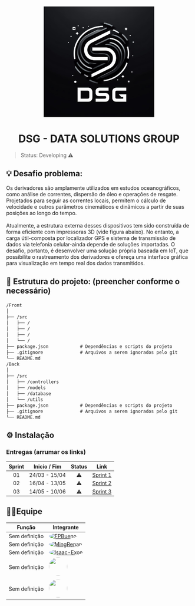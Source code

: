 <p align="center">
  <img src="documents/images/logo.jpg" width="300" height="300">
</p>
<h1 align="center">DSG - DATA SOLUTIONS GROUP</h1>

 
 > Status: Developing ⚠️

## 💡 Desafio problema:
Os derivadores são amplamente utilizados em estudos oceanográficos, como análise de correntes,
dispersão de óleo e operações de resgate. Projetados para seguir as correntes locais, permitem o
cálculo de velocidade e outros parâmetros cinemáticos e dinâmicos a partir de suas posições ao
longo do tempo.
<Br/><Br/>
Atualmente, a estrutura externa desses dispositivos tem sido construída de forma eficiente com
impressoras 3D (vide figura abaixo). No entanto, a carga útil-composta por localizador GPS e
sistema de transmissão de dados via telefonia celular-ainda depende de soluções importadas. O
desafio, portanto, é desenvolver uma solução própria baseada em IoT, que possibilite o
rastreamento dos derivadores e ofereça uma interface gráfica para visualização em tempo real dos
dados transmitidos.

## 📂 Estrutura do projeto: (preencher conforme o necessário)
```
/Front
│
├── /src                   
│   ├── /       
│   ├── /            
│   ├── /             
│   └── /             
├── package.json            # Dependências e scripts do projeto
├── .gitignore              # Arquivos a serem ignorados pelo git
└── README.md 
/Back
│
├── /src                    
│   ├── /controllers        
│   ├── /models             
│   ├── /database             
│   └── /utils             
├── package.json            # Dependências e scripts do projeto
├── .gitignore              # Arquivos a serem ignorados pelo git
└── README.md               
```
## ⚙️ Instalação

### Entregas (arrumar os links)
**Sprint**  | **Inicio / Fim** | **Status**         | **Link**
:---------: | :------:    | :-------:          | :-------:
01          | 24/03 - 15/04   | ⚠️                | <a href="#">Sprint 1</a>
02          | 16/04 - 13/05   | ⚠️                | <a href="#">Sprint 2</a>
03          | 14/05 - 10/06   | ⚠️               | <a href="#">Sprint 3</a>

## 👩‍💻Equipe
<table>
  <thead>
    <tr>
      <th>Função</th>
      <th>Integrante</th>
    </tr>
  </thead>
  <tbody>
    <tr>
      <td>Sem definição</td>
      <td>
        <a href="https://github.com/FPBueno">
          <img src="https://github.com/FPBueno.png" width="50" height="50" style="border-radius: 50%;" alt="FPBueno">
        </a>
      </td>
    </tr>
    <tr>
      <td>Sem definição</td>
      <td>
        <a href="https://github.com/MingRenan">
          <img src="https://github.com/MingRenan.png" width="50" height="50" style="border-radius: 50%;" alt="MingRenan">
        </a>
      </td>
    </tr>
    <tr>
      <td>Sem definição</td>
      <td>
        <a href="https://github.com/Isaac-Exon">
          <img src="https://github.com/Isaac-Exon.png" width="50" height="50" style="border-radius: 50%;" alt="Isaac-Exon">
        </a>
      </td>
    </tr>
    <tr>
      <td>Sem definição</td>
      <td>
        <a href="https://github.com/">
          <img src="https://github.com/.png" width="50" height="50" style="border-radius: 50%;" alt="">
        </a>
      </td>
    </tr>
    <tr>
      <td>Sem definição</td>
      <td>
        <a href="https://github.com/">
          <img src="https://github.com/.png" width="50" height="50" style="border-radius: 50%;" alt="">
        </a>
      </td>
    </tr>
  </tbody>
</table>
